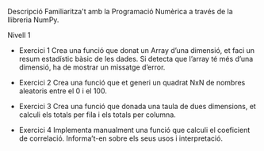 Descripció
Familiaritza't amb la Programació Numèrica a través de la llibreria NumPy.

Nivell 1
- Exercici 1
Crea una funció que donat un Array d’una dimensió, et faci un resum estadístic bàsic de les dades. Si detecta que l’array té més d’una dimensió, ha de mostrar un missatge d’error.

- Exercici 2
Crea una funció que et generi un quadrat NxN de nombres aleatoris entre el 0 i el 100.

- Exercici 3
Crea una funció que donada una taula de dues dimensions, et calculi els totals per fila i els totals per columna.

- Exercici 4
Implementa manualment una funció que calculi el coeficient de correlació. Informa’t-en sobre els seus usos i interpretació.
